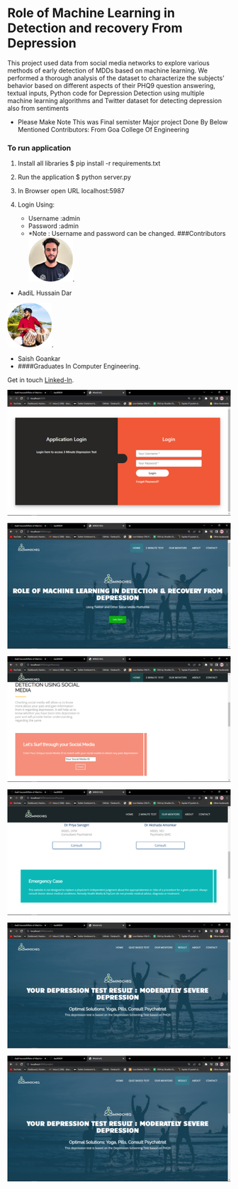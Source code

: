 # Role of Machine Learning in Detection and recovery From Depression 
 This project used data from social media networks to explore various methods of early detection of MDDs based on machine learning. We performed a thorough analysis of the dataset to characterize the subjects’ behavior based on different aspects of their PHQ9 question answering, textual inputs, Python code for Depression Detection using multiple machine learning algorithms and Twitter dataset for detecting depression also from sentiments

- Please Make Note This was Final semister Major project Done By Below Mentioned Contributors: From Goa College Of Engineering
### To run application

1. Install all libraries
$ pip install -r requirements.txt

2. Run the application
$ python server.py

3. In Browser open URL localhost:5987

4. Login Using:
   - Username :admin
   - Password :admin
   - *Note : Username and password can be changed.
###Contributors
<img src="static/Aadil.png" alt="drawing" style="width:100px;"/>.

- AadiL Hussain Dar 

<img src="static/Saish.png" alt="drawing" style="width:100px;"/>.
 - Saish Goankar 
 - ####Graduates In Computer Engineering.



Get in touch  [Linked-ln](https://www.linkedin.com/in/aadil-hussain-6ab79b211/).


![](static/Screen1.png)

![](static/Screen2.png)

![](static/Screen3.png)

![](static/Screen4.png)

![](static/Screen5.png)

![](static/Screen6.png)
